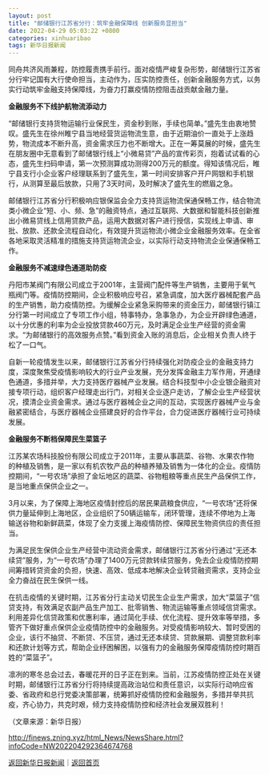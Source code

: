 ```yaml
---
layout: post
title: "邮储银行江苏省分行：筑牢金融保障线 创新服务显担当"
date: 2022-04-29 05:03:22 +0800
categories: xinhuaribao
tags: 新华日报新闻
---
```

<p>同舟共济风雨兼程，防控履责携手前行。面对疫情严峻复杂形势，邮储银行江苏省分行牢记国有大行使命担当，主动作为，压实防控责任，创新金融服务方式，以务实行动筑牢金融支持保障线，为奋力打赢疫情防控阻击战贡献金融力量。</p>
 <p><strong>金融服务不下线护航物流添动力</strong></p>
 <p>“邮储银行支持货物运输行业保民生，资金秒到账，手续也简单。”盛先生由衷地赞叹。盛先生在徐州睢宁县当地经营货运物流生意，由于近期油价一直处于上涨趋势，物流成本不断升高，资金需求压力也不断增大。正在一筹莫展的时候，盛先生在朋友圈中无意看到了邮储银行线上“小微易贷”产品的宣传彩页，抱着试试看的心态，盛先生扫码申请，第一次预测算成功测得200万元的额度。得知该情况后，睢宁县支行小企业客户经理联系到了盛先生，第一时间安排客户开户网银和手机银行，从测算至最后放款，只用了3天时间，及时解决了盛先生的燃眉之急。</p>
 <p>邮储银行江苏省分行积极响应银保监会全力支持货运物流保通保畅工作，结合物流类小微企业“短、小、频、急”的融资特点，通过互联网、大数据和智能科技创新推出小微易贷线上信用贷款产品，运用大数据对客户进行授信，实现线上申请、审批、放款、还款全流程自动化，有效提升货运物流小微企业金融服务效率。在全省各地采取灵活精准的措施支持货运物流企业，以实际行动支持物流企业保通保畅工作。</p>
 <p><strong>金融服务不减速绿色通道助防疫</strong></p>
 <p>丹阳市某阀门有限公司成立于2001年，主营阀门配件等生产销售，主要用于氧气瓶阀门等。疫情防控期间，企业积极响应号召，紧急调度，加大医疗器械配套产品的生产销售，助力疫情防控。为缓解企业紧急采购带来的资金压力，邮储银行镇江分行第一时间成立了专项工作小组，特事特办，急事急办，为企业开辟绿色通道，以十分优惠的利率为企业投放贷款460万元，及时满足企业生产经营的资金需求。“为邮储银行的高效服务点赞。”看到资金入账的消息后，企业相关负责人终于松了一口气。</p>
 <p>自新一轮疫情发生以来，邮储银行江苏省分行持续强化对防疫企业的金融支持力度，深度聚焦受疫情影响较大的行业产业发展，充分发挥金融主力军作用，开通绿色通道，多措并举，大力支持医疗器械产业发展。结合科技型中小企业银企融资对接专项行动，组织客户经理走出行门，对相关企业逐户走访，了解企业生产经营状况，摸清企业资金需求。通过与医疗器械企业之间的互动，实现医疗器械产业与金融紧密结合，与医疗器械企业搭建良好的合作平台，合力促进医疗器械行业可持续发展。</p>
 <p><strong>金融服务不断档保障民生菜篮子</strong></p>
 <p>江苏某农场科技股份有限公司成立于2011年，主要从事蔬菜、谷物、水果农作物的种植及销售，是一家以有机农牧产品的种植养殖及销售为一体化的企业。疫情防控期间，“一号农场”承担了金坛地区的蔬菜、谷物粗粮等重点民生产品保供工作，是当地重点保供企业之一。</p>
 <p>3月以来，为了保障上海地区疫情封控后的居民果蔬粮食供应，“一号农场”还将保供力量延伸到上海地区，企业组织了50辆运输车，闭环管理，连续不停地为上海输送谷物和新鲜蔬菜，体现了全力支援上海疫情防控、保障民生物资供应的责任担当。</p>
 <p>为满足民生保供企业生产经营中流动资金需求，邮储银行江苏省分行通过“无还本续贷”服务，为“一号农场”办理了1400万元贷款转续贷服务，免去企业疫情防控期间筹措转贷资金的负担，快速、高效、低成本地解决企业转贷融资需求，支持企业全力奋战在民生保供一线。</p>
 <p>在抗击疫情的关键时期，江苏省分行主动关切民生企业生产需求，加大“菜篮子”信贷支持，有效满足农副产品生产加工、批零销售、物流运输等重点领域信贷需求。利用差异化信贷政策和优惠利率，通过简化手续、优化流程、提升效率等举措，多管齐下做好重点保供企业疫情防控中的金融服务。对受疫情影响较大、暂时受困的企业，该行不抽贷、不断贷、不压贷，通过无还本续贷、贷款展期、调整贷款利率和还款计划等方式，帮助企业纾困解困，以强有力的金融服务保障疫情防控时期百姓的“菜篮子”。</p>
 <p>凛冽的寒冬总会过去，春暖花开的日子正在到来。当前，江苏疫情防控正处在关键时期，邮储银行江苏省分行将持续提高政治站位和责任意识，以实际行动响应省委、省政府和总行党委决策部署，统筹抓好疫情防控和金融服务，多措并举共抗疫，齐心协力，共克时艰，倾力支持疫情防控和经济社会发展双胜利！ </p><p class="em_media">（文章来源：新华日报）</p>

<http://finews.zning.xyz/html_News/NewsShare.html?infoCode=NW202204292364674768>

[返回新华日报新闻](//finews.withounder.com/category/xinhuaribao.html)｜[返回首页](//finews.withounder.com/)